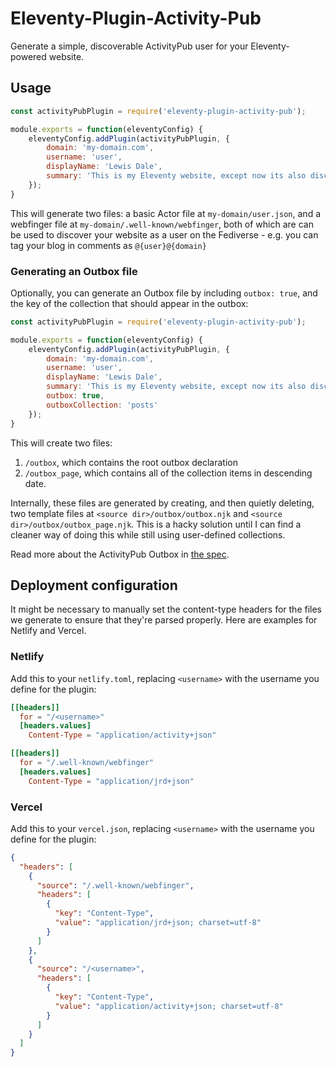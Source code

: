 # Eleventy-Plugin-Activity-Pub

Generate a simple, discoverable ActivityPub user for your Eleventy-powered website.

## Usage

```javascript
const activityPubPlugin = require('eleventy-plugin-activity-pub');

module.exports = function(eleventyConfig) {
	eleventyConfig.addPlugin(activityPubPlugin, {
		domain: 'my-domain.com',
		username: 'user',
		displayName: 'Lewis Dale',
		summary: 'This is my Eleventy website, except now its also discoverable on the Fediverse!',
	});
}
```

This will generate two files: a basic Actor file at `my-domain/user.json`, and a webfinger file at `my-domain/.well-known/webfinger`, both of which are can be used to discover your website as a user on the Fediverse - e.g. you can tag your blog in comments as `@{user}@{domain}`

### Generating an Outbox file

Optionally, you can generate an Outbox file by including `outbox: true`, and the key of the collection that should appear in the outbox:

```javascript
const activityPubPlugin = require('eleventy-plugin-activity-pub');

module.exports = function(eleventyConfig) {
	eleventyConfig.addPlugin(activityPubPlugin, {
		domain: 'my-domain.com',
		username: 'user',
		displayName: 'Lewis Dale',
		summary: 'This is my Eleventy website, except now its also discoverable on the Fediverse!',
		outbox: true,
		outboxCollection: 'posts'
	});
}
```

This will create two files:

1. `/outbox`, which contains the root outbox declaration
2. `/outbox_page`, which contains all of the collection items in descending date.

Internally, these files are generated by creating, and then quietly deleting, two template
files at `<source dir>/outbox/outbox.njk` and `<source dir>/outbox/outbox_page.njk`.
This is a hacky solution until I can find a cleaner way of doing this while still using user-defined
collections.

Read more about the ActivityPub Outbox in [the spec](https://www.w3.org/TR/activitypub/#outbox).

## Deployment configuration

It might be necessary to manually set the content-type headers for the files we generate to ensure that they're parsed properly. Here are examples for Netlify and Vercel.

### Netlify

Add this to your `netlify.toml`, replacing `<username>` with the username you define for the plugin:

```toml
[[headers]]
  for = "/<username>"
  [headers.values]
    Content-Type = "application/activity+json"

[[headers]]
  for = "/.well-known/webfinger"
  [headers.values]
    Content-Type = "application/jrd+json"
```

### Vercel

Add this to your `vercel.json`, replacing `<username>` with the username you define for the plugin:

```json
{
  "headers": [
    {
      "source": "/.well-known/webfinger",
      "headers": [
        {
          "key": "Content-Type",
          "value": "application/jrd+json; charset=utf-8"
        }
      ]
    },
    {
      "source": "/<username>",
      "headers": [
        {
          "key": "Content-Type",
          "value": "application/activity+json; charset=utf-8"
        }
      ]
    }
  ]
}
```
